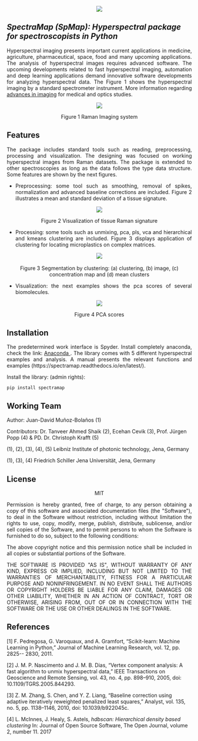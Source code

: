 <p align="center"><img src="https://bl6pap003files.storage.live.com/y4m8gbPqtqHwQxeiW3C8RLI8BZUy1e3Q3oQ7gJrKNgODSkuJ1_fPVfTtt8J7z6wePajCHMG3lQCk5UXsW1DU4asskXgoAa3h3EH01Zy3eOC5eFgk7gt4Mzk2O-hHYbCh51owTwps0kUFg4umppCPxOCNHgl2AGi_8zwxAwVw0p9Z7yLwRVNN-OopqVXqoMBPYqD?width=660&height=120&cropmode=none" /></div>

## *SpectraMap (SpMap): Hyperspectral package for spectroscopists in Python*

<p align="justify">Hyperspectral imaging presents important current applications in medicine, agriculture, pharmaceutical, space, food and many upcoming applications. The analysis of hyperspectral images requires advanced software. The upcoming developments related to fast hyperspectral imaging, automation and deep learning applications demand innovative software developments for analyzing hyperspectral data. The Figure 1 shows the hyperspectral imaging by a standard spectrometer instrument. More information regarding <a href= "https://advancesimaging.blogspot.com"> advances in imaging</a> for medical and optics studies.



<p align="center"><img src="https://bl6pap003files.storage.live.com/y4mjeuSGWT6sK3-Q1VrVRR4BrOiazbANDe3408EsJtjx5yE7bPfgREUbfVim-v-0w_45xTiRh1qbbRq5ZMVyPuDIZixrJjFPTt3EPfxtnBcAd9T4ye1TSDBwm8YiH7YRC0gnjreYWl_6-Xwx370cxR1Upso3J6yRzKGOJh9nFnVkAt2_quscBg2nuSuXTSAzaol?width=1920&height=300&cropmode=none" /></div>

<p align="center">Figure 1 Raman Imaging system

## Features

<p align="justify">The package includes standard tools such as reading, preprocessing, processing and visualization. The designing was focused on working hyperspectral images from Raman datasets. The package is extended to other spectroscopies as long as the data follows the type data structure.  Some features are shown by the next figures.

- <p align="justify">Preprocessing: some tool such as smoothing, removal of spikes, normalization and advanced baseline corrections are included. Figure 2 illustrates a mean and standard deviation of a tissue signature.
  
  
<p align="center"><img src="https://bl6pap003files.storage.live.com/y4mxWw5ppI-mrsnAVVuXMQmXaSKehSjpUOL9jNFm-2d4UmSVscbu56lkSrBgN0n-I9QKi6leJSqNpvDLGhFqLA9hgXEyqokTieKOxSVFpw_dfjdVaQQAgSSjf9MIQcl7h7iMXfhq5UwA9ZtQDI78AeONLUEs35nZyjgHk6p9ZTs7qJ5VYAKXG4r45SxqWJL3p2b?width=492&height=220&cropmode=none" /></div>

<p align="center"> Figure 2 Visualization of tissue Raman signature

- <p align="justify">Processing: some tools such as unmixing, pca, pls, vca and hierarchical and kmeans clustering are included. Figure 3 displays application of clustering for locating microplastics on complex matrices.

 <p align="center"><img src="https://bl6pap003files.storage.live.com/y4mMByIhOmc82feaIGGCBknJeTWfaUq-xS5hmISMx75_N1UjOz1KdhDEfuvnMF96iI-fMJtfA3nAugSWmp6inEMJTjJSzMBisBk_YYGXBdzP9XMBoZZDylkpRC9kDPyOdSe6v_OZ0iLu3uePduHhjU3I9HEH3LYllxWQ8m5of52yhaMzk_dEomY5tJQ838tw4cp?width=660&height=469&cropmode=none" /></div>
​                                   

  <p align="center"> Figure 3 Segmentation by clustering: (a) clustering, (b) image, (c) concentration map and (d) mean clusters

- <p align="justify">Visualization: the next examples shows the pca scores of several biomolecules.

 <p align="center"><img src="https://bl6pap003files.storage.live.com/y4mJtOVmL6UubzoB0jWAlzO6zoTPBLjayUFBgQXig-TfXagsr5sKEAxDNtHQBLy3L3mvKcdhTrdpppjYOTXpYFoxUTvnEIalaEtrfh0kJwtMDXd6Sbp8MrA_j74VMe5DAehGXbgG1b8lnfBQHOpZqnw3tC7hks8tl5oSKa-IzgHIEbUxwb0y-LUywB-1C6JqmLX?width=660&height=350&cropmode=none" /></div>

<p align="center">Figure 4 PCA scores



## Installation

<p align="justify">The predetermined work interface is Spyder. Install completely anaconda, check the link: <a href="https://www.anaconda.com"> Anaconda </a>. The library comes with 5 different hyperspectral examples and analysis. A manual presents the relevant functions and examples (https://spectramap.readthedocs.io/en/latest/).
<p align="justify">Install the library: (admin rights):





```
pip install spectramap
```

## Working Team

Author: Juan-David Muñoz-Bolaños (1)

Contributors: Dr. Tanveer Ahmed Shaik (2), Ecehan Cevik (3), Prof. Jürgen Popp (4) & PD. Dr. Christoph Krafft (5)

(1), (2), (3), (4), (5) Leibniz Institute of photonic technology, Jena, Germany

(1), (3), (4) Friedrich Schiller Jena Universität, Jena, Germany

## License 

<p style="text-align: center;">
    MIT

<p align="justify">Permission is hereby granted, free of charge, to any person obtaining a copy of this software and associated documentation files (the "Software"), to deal in the Software without restriction, including without limitation the rights to use, copy, modify, merge, publish, distribute, sublicense, and/or sell copies of the Software, and to permit persons to whom the Software is furnished to do so, subject to the following conditions:

<p align="justify">The above copyright notice and this permission notice shall be included in all copies or substantial portions of the Software.

<p align="justify">THE SOFTWARE IS PROVIDED "AS IS", WITHOUT WARRANTY OF ANY KIND, EXPRESS OR IMPLIED, INCLUDING BUT NOT LIMITED TO THE WARRANTIES OF MERCHANTABILITY, FITNESS FOR A PARTICULAR PURPOSE AND NONINFRINGEMENT. IN NO EVENT SHALL THE AUTHORS OR COPYRIGHT HOLDERS BE LIABLE FOR ANY CLAIM, DAMAGES OR OTHER LIABILITY, WHETHER IN AN ACTION OF CONTRACT, TORT OR OTHERWISE, ARISING FROM, OUT OF OR IN CONNECTION WITH THE SOFTWARE OR THE USE OR OTHER DEALINGS IN THE SOFTWARE.

## References

[1] F. Pedregosa, G. Varoquaux, and A. Gramfort, “Scikit-learn: Machine Learning in Python,” Journal of Machine Learning Research, vol. 12, pp. 2825-- 2830, 2011.

[2] J. M. P. Nascimento and J. M. B. Dias, “Vertex component analysis: A fast algorithm to unmix hyperspectral data,” IEEE Transactions on Geoscience and Remote Sensing, vol. 43, no. 4, pp. 898–910, 2005, doi: 10.1109/TGRS.2005.844293.

[3] Z. M. Zhang, S. Chen, and Y. Z. Liang, “Baseline correction using adaptive iteratively reweighted penalized least squares,” Analyst, vol. 135, no. 5, pp. 1138–1146, 2010, doi: 10.1039/b922045c.

[4] L. McInnes, J. Healy, S. Astels, *hdbscan: Hierarchical density based clustering* In: Journal of Open Source Software, The Open Journal, volume 2, number 11. 2017
